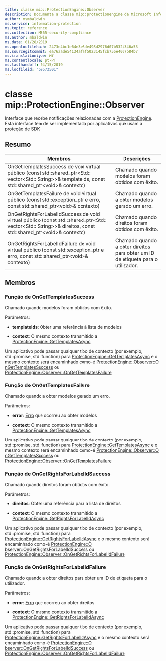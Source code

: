 ```yaml
---
title: classe mip::ProtectionEngine::Observer
description: Documenta a classe mip::protectionengine da Microsoft Information Protection (MIP) SDK.
author: msmbaldwin
ms.service: information-protection
ms.topic: reference
ms.collection: M365-security-compliance
ms.author: mbaldwin
ms.date: 01/28/2019
ms.openlocfilehash: 2473e4bc1e64e3e8de498d2976d07b5324346a53
ms.sourcegitcommit: ea76aade54134afaf5023145fcb755e40c7b84b7
ms.translationtype: MT
ms.contentlocale: pt-PT
ms.lasthandoff: 04/15/2019
ms.locfileid: "59573501"
---
```

# <a name="class-mipprotectionengineobserver"></a>classe mip::ProtectionEngine::Observer 
Interface que recebe notificações relacionadas com a [ProtectionEngine](class_mip_protectionengine.md).
Esta interface tem de ser implementada por aplicativos que usam a proteção de SDK
  
## <a name="summary"></a>Resumo
 Membros                        | Descrições                                
--------------------------------|---------------------------------------------
OnGetTemplatesSuccess de void virtual público (const std::shared_ptr\<Std:: vector\<Std:: String\>\>& templateIds, const std::shared_ptr\<void\>& contexto)  |  Chamado quando modelos foram obtidos com êxito.
OnGetTemplatesFailure de void virtual público (const std::exception_ptr e erro, const std::shared_ptr\<void\>& contexto)  |  Chamado quando a obter modelos gerado um erro.
OnGetRightsForLabelIdSuccess de void virtual público (const std::shared_ptr\<Std:: vector\<Std:: String\>\>& direitos, const std::shared_ptr\<void\>& contexto)  |  Chamado quando direitos foram obtidos com êxito.
OnGetRightsForLabelIdFailure de void virtual público (const std::exception_ptr e erro, const std::shared_ptr\<void\>& contexto)  |  Chamado quando a obter direitos para obter um ID de etiqueta para o utilizador.
  
## <a name="members"></a>Membros
  
### <a name="ongettemplatessuccess-function"></a>Função de OnGetTemplatesSuccess
Chamado quando modelos foram obtidos com êxito.

Parâmetros:  
* **templateIds**: Obter uma referência à lista de modelos 


* **context**: O mesmo contexto transmitido a [ProtectionEngine::GetTemplatesAsync](class_mip_protectionengine.md#gettemplatesasync-function)


Um aplicativo pode passar qualquer tipo de contexto (por exemplo, std::promise, std::function) para [ProtectionEngine::GetTemplatesAsync](class_mip_protectionengine.md#gettemplatesasync-function) e o mesmo contexto será encaminhado como-é [ProtectionEngine::Observer::O nGetTemplatesSuccess](class_mip_protectionengine_observer.md#ongettemplatessuccess-function) ou [ProtectionEngine::Observer::OnGetTemplatesFailure](class_mip_protectionengine_observer.md#ongettemplatesfailure-function)
  
### <a name="ongettemplatesfailure-function"></a>Função de OnGetTemplatesFailure
Chamado quando a obter modelos gerado um erro.

Parâmetros:  
* **error**: [Erro](class_mip_error.md) que ocorreu ao obter modelos 


* **context**: O mesmo contexto transmitido a [ProtectionEngine::GetTemplatesAsync](class_mip_protectionengine.md#gettemplatesasync-function)


Um aplicativo pode passar qualquer tipo de contexto (por exemplo, std::promise, std::function) para [ProtectionEngine::GetTemplatesAsync](class_mip_protectionengine.md#gettemplatesasync-function) e o mesmo contexto será encaminhado como-é [ProtectionEngine::Observer::O nGetTemplatesSuccess](class_mip_protectionengine_observer.md#ongettemplatessuccess-function) ou [ProtectionEngine::Observer::OnGetTemplatesFailure](class_mip_protectionengine_observer.md#ongettemplatesfailure-function)
  
### <a name="ongetrightsforlabelidsuccess-function"></a>Função de OnGetRightsForLabelIdSuccess
Chamado quando direitos foram obtidos com êxito.

Parâmetros:  
* **direitos**: Obter uma referência para a lista de direitos 


* **context**: O mesmo contexto transmitido a [ProtectionEngine::GetRightsForLabelIdAsync](class_mip_protectionengine.md#getrightsforlabelidasync-function)


Um aplicativo pode passar qualquer tipo de contexto (por exemplo, std::promise, std::function) para [ProtectionEngine::GetRightsForLabelIdAsync](class_mip_protectionengine.md#getrightsforlabelidasync-function) e o mesmo contexto será encaminhado como-é [ProtectionEngine::O bserver::OnGetRightsForLabelIdSuccess](class_mip_protectionengine_observer.md#ongetrightsforlabelidsuccess-function) ou [ProtectionEngine::Observer::OnGetRightsForLabelIdFailure](class_mip_protectionengine_observer.md#ongetrightsforlabelidfailure-function)
  
### <a name="ongetrightsforlabelidfailure-function"></a>Função de OnGetRightsForLabelIdFailure
Chamado quando a obter direitos para obter um ID de etiqueta para o utilizador.

Parâmetros:  
* **error**: [Erro](class_mip_error.md) que ocorreu ao obter direitos 


* **context**: O mesmo contexto transmitido a [ProtectionEngine::GetRightsForLabelIdAsync](class_mip_protectionengine.md#getrightsforlabelidasync-function)


Um aplicativo pode passar qualquer tipo de contexto (por exemplo, std::promise, std::function) para [ProtectionEngine::GetRightsForLabelIdAsync](class_mip_protectionengine.md#getrightsforlabelidasync-function) e o mesmo contexto será encaminhado como-é [ProtectionEngine::O bserver::OnGetRightsForLabelIdSuccess](class_mip_protectionengine_observer.md#ongetrightsforlabelidsuccess-function) ou [ProtectionEngine::Observer::OnGetRightsForLabelIdFailure](class_mip_protectionengine_observer.md#ongetrightsforlabelidfailure-function)